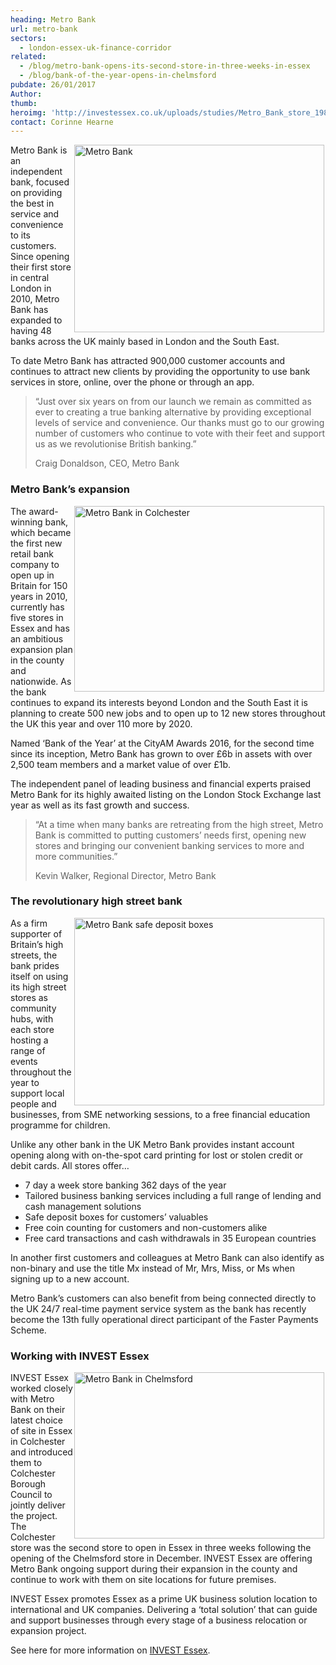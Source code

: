 ```yaml
---
heading: Metro Bank
url: metro-bank
sectors:
  - london-essex-uk-finance-corridor
related:
  - /blog/metro-bank-opens-its-second-store-in-three-weeks-in-essex
  - /blog/bank-of-the-year-opens-in-chelmsford
pubdate: 26/01/2017
Author: 
thumb: 
heroimg: 'http://investessex.co.uk/uploads/studies/Metro_Bank_store_1980.jpg'
contact: Corinne Hearne
---
```

 <p><img alt='Metro Bank ' src='http://www.investessex.co.uk/uploads/about/Metro_Bank_store_2_400.jpg' style='width: 400px; height: 300px; margin-left: 2px; margin-right: 2px; float: right;'/>Metro Bank is an independent bank, focused on providing the best in service and convenience to its customers. Since opening their first store in central London in 2010, Metro Bank has expanded to having 48 banks across the UK mainly based in London and the South East.</p><p>To date Metro Bank has attracted 900,000 customer accounts and continues to attract new clients by providing the opportunity to use bank services in store, online, over the phone or through an app.</p><blockquote><p>“Just over six years on from our launch we remain as committed as ever to creating a true banking alternative by providing exceptional levels of service and convenience. Our thanks must go to our growing number of customers who continue to vote with their feet and support us as we revolutionise British banking.”</p><p>Craig Donaldson, CEO, Metro Bank</p></blockquote><h3>Metro Bank’s expansion</h3><p><img alt='Metro Bank in Colchester' src='http://www.investessex.co.uk/uploads/about/Colchester3_400.jpg' style='width: 400px; height: 297px; margin-left: 2px; margin-right: 2px; float: right;'/>The award-winning bank, which became the first new retail bank company to open up in Britain for 150 years in 2010, currently has five stores in Essex and has an ambitious expansion plan in the county and nationwide. As the bank continues to expand its interests beyond London and the South East it is planning to create 500 new jobs and to open up to 12 new stores throughout the UK this year and over 110 more by 2020.</p><p>Named ‘Bank of the Year’ at the CityAM Awards 2016, for the second time since its inception, Metro Bank has grown to over £6b in assets with over 2,500 team members and a market value of over £1b.</p><p>The independent panel of leading business and financial experts praised Metro Bank for its highly awaited listing on the London Stock Exchange last year as well as its fast growth and success.</p><blockquote><p>“At a time when many banks are retreating from the high street, Metro Bank is committed to putting customers’ needs first, opening new stores and bringing our convenient banking services to more and more communities.”</p><p>Kevin Walker, Regional Director, Metro Bank</p></blockquote><h3>The revolutionary high street bank</h3><p><img alt='Metro Bank safe deposit boxes' src='http://www.investessex.co.uk/uploads/about/Metro_Bank_037_400.jpg' style='width: 400px; height: 300px; margin-left: 2px; margin-right: 2px; float: right;'/>As a firm supporter of Britain’s high streets, the bank prides itself on using its high street stores as community hubs, with each store hosting a range of events throughout the year to support local people and businesses, from SME networking sessions, to a free financial education programme for children.</p><p>Unlike any other bank in the UK Metro Bank provides instant account opening along with on-the-spot card printing for lost or stolen credit or debit cards. All stores offer…</p><ul><li>7 day a week store banking 362 days of the year</li><li>Tailored business banking services including a full range of lending and cash management solutions</li><li>Safe deposit boxes for customers’ valuables</li><li>Free coin counting for customers and non-customers alike</li><li>Free card transactions and cash withdrawals in 35 European countries</li></ul><p>In another first customers and colleagues at Metro Bank can also identify as non-binary and use the title Mx instead of Mr, Mrs, Miss, or Ms when signing up to a new account.</p><p>Metro Bank’s customers can also benefit from being connected directly to the UK 24/7 real-time payment service system as the bank has recently become the 13th fully operational direct participant of the Faster Payments Scheme.</p><h3>Working with INVEST Essex</h3><p><img alt='Metro Bank in Chelmsford' src='http://www.investessex.co.uk/uploads/about/IMG_0410_400.jpg' style='width: 400px; height: 266px; margin-left: 2px; margin-right: 2px; float: right;'/>INVEST Essex worked closely with Metro Bank on their latest choice of site in Essex in Colchester and introduced them to Colchester Borough Council to jointly deliver the project. The Colchester store was the second store to open in Essex in three weeks following the opening of the Chelmsford store in December. INVEST Essex are offering Metro Bank ongoing support during their expansion in the county and continue to work with them on site locations for future premises.</p><p>INVEST Essex promotes Essex as a prime UK business solution location to international and UK companies. Delivering a ‘total solution’ that can guide and support businesses through every stage of a business relocation or expansion project.</p><p>See here for more information on <a href='http://investessex.co.uk/' target='_blank'>INVEST Essex</a>.</p> 